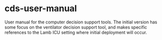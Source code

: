 cds-user-manual
===============

User manual for the computer decision support tools.  The initial version has some focus 
on the ventilator decision support tool, and makes specific references to the Lamb ICU
setting where initial deployment will occur.
